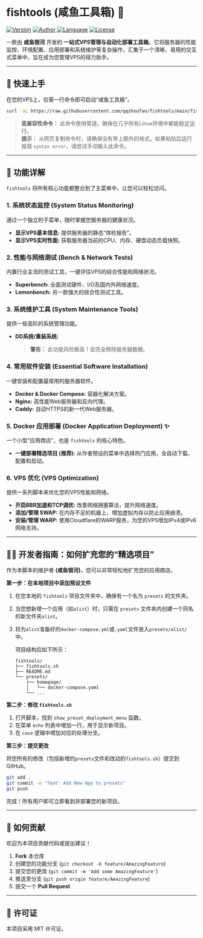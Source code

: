 # fishtools (咸鱼工具箱) 🧰

[![Version](https://img.shields.io/badge/version-v3.2-blue.svg)](https://github.com/qqzhoufan/fishtools)
[![Author](https://img.shields.io/badge/author-咸鱼银河-orange.svg)](https://github.com/qqzhoufan)
[![Language](https://img.shields.io/badge/language-Bash-brightgreen.svg)](https://www.gnu.org/software/bash/)
[![License](https://img.shields.io/badge/license-MIT-blue.svg)](https://opensource.org/licenses/MIT)

一款由 **咸鱼银河** 开发的 **一站式VPS管理与自动化部署工具箱**。它将服务器的性能监控、环境配置、应用部署和系统维护等复杂操作，汇集于一个清晰、易用的交互式菜单中，旨在成为您管理VPS的得力助手。

---

## 📖 快速上手

在您的VPS上，仅需一行命令即可启动“咸鱼工具箱”。

```bash
curl -sL https://raw.githubusercontent.com/qqzhoufan/fishtools/main/fishtools.sh | bash
```
> **高兼容性命令：** 此命令使用管道，确保在几乎所有Linux环境中都能稳定运行。  
> **提示：** 从网页复制命令时，请确保没有带上额外的格式。如果粘贴后运行报错 `syntax error`，请尝试手动输入此命令。

---

## 🚀 功能详解

`fishtools` 将所有核心功能都整合到了主菜单中，让您可以轻松访问。

### 1. 系统状态监控 (System Status Monitoring)
通过一个独立的子菜单，随时掌握您服务器的健康状况。
* **显示VPS基本信息:** 提供服务器的静态“体检报告”。
* **显示VPS实时性能:** 获取服务器当前的CPU、内存、硬盘动态负载快照。

### 2. 性能与网络测试 (Bench & Network Tests)
内置行业主流的测试工具，一键评估VPS的综合性能和网络状况。
* **Superbench:** 全面测试硬件、I/O及国内外网络速度。
* **Lemonbench:** 另一款强大的综合性测试工具。

### 3. 系统维护工具 (System Maintenance Tools)
提供一些高阶的系统管理功能。
* **DD系统/重装系统:**
  > **警告：** 此功能风险极高！会完全擦除服务器数据。

### 4. 常用软件安装 (Essential Software Installation)
一键安装和配置最常用的服务器软件。
* **Docker & Docker Compose:** 容器化解决方案。
* **Nginx:** 高性能Web服务器和反向代理。
* **Caddy:** 自动HTTPS的新一代Web服务器。

### 5. Docker 应用部署 (Docker Application Deployment) ✨
一个小型“应用商店”，也是 `fishtools` 的核心特色。
* **一键部署精选项目 (推荐):** 从作者预设的菜单中选择热门应用，全自动下载、配置和启动。

### 6. VPS 优化 (VPS Optimization)
提供一系列脚本来优化您的VPS性能和网络。
* **开启BBR加速和TCP调优:** 改善网络拥塞算法，提升网络速度。
* **添加/管理 SWAP:** 在内存不足的机器上，增加虚拟内存以防止应用崩溃。
* **安装/管理 WARP:** 使用Cloudflare的WARP服务，为您的VPS增加IPv4或IPv6网络支持。

---

## 🧑‍💻 开发者指南：如何扩充您的“精选项目”

作为本脚本的维护者 **(咸鱼银河)**，您可以非常轻松地扩充您的应用商店。

**第一步：在本地项目中添加预设文件**

1.  在您本地的 `fishtools` 项目文件夹中，确保有一个名为 `presets` 的文件夹。
2.  当您想新增一个应用（如`alist`）时，只需在 `presets` 文件夹内创建一个同名的新文件夹`alist`。
3.  将为`alist`准备好的`docker-compose.yml`或`.yaml`文件放入`presets/alist/`中。

    项目结构应如下所示：
    ```
    fishtools/
    ├── fishtools.sh
    ├── README.md
    └── presets/
        ├── homepage/
        │   └── docker-compose.yaml
        └── ...
    ```

**第二步：修改 `fishtools.sh`**

1.  打开脚本，找到 `show_preset_deployment_menu` 函数。
2.  在菜单 `echo` 列表中增加一行，用于显示新项目。
3.  在 `case` 逻辑中增加对应的处理分支。

**第三步：提交更改**

将您所有的修改（包括新增的`presets`文件和改动的`fishtools.sh`）提交到GitHub。
```bash
git add .
git commit -m "feat: Add New-App to presets"
git push
```
完成！所有用户即可立即看到并部署您的新项目。

---

## 🤝 如何贡献

欢迎为本项目贡献代码或提出建议！

1.  **Fork** 本仓库
2.  创建您的功能分支 (`git checkout -b feature/AmazingFeature`)
3.  提交您的更改 (`git commit -m 'Add some AmazingFeature'`)
4.  推送至分支 (`git push origin feature/AmazingFeature`)
5.  提交一个 **Pull Request**

---

## 📄 许可证

本项目采用 MIT 许可证。